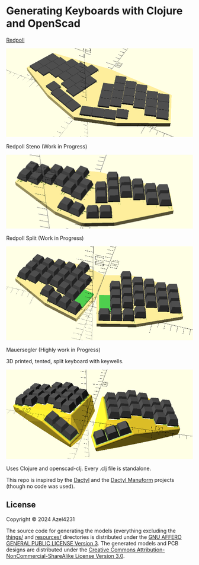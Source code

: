 # Generating Keyboards with Clojure and OpenScad

[Redpoll](https://feierabendprojekte.wordpress.com/2024/01/13/my-new-travel-companion/)

![Image](Redpoll.png)

Redpoll Steno (Work in Progress)

![Image](redpoll-steno.png)

Redpoll Split (Work in Progress)

![Image](redpoll-split.png)

Mauersegler (Highly work in Progress)

3D printed, tented, split keyboard with keywells.

![Image](AzelusMK4.png)


Uses Clojure and openscad-clj. Every .clj file is standalone.

This repo is inspired by the [Dactyl](https://github.com/adereth/dactyl-keyboard) and the [Dactyl Manuform](https://github.com/abstracthat/dactyl-manuform) projects (though no code was used). 


## License

Copyright © 2024 Azel4231

The source code for generating the models (everything excluding the [things/](things/) and [resources/](resources/) directories is distributed under the [GNU AFFERO GENERAL PUBLIC LICENSE Version 3](LICENSE).  The generated models and PCB designs are distributed under the [Creative Commons Attribution-NonCommercial-ShareAlike License Version 3.0](LICENSE-models).
